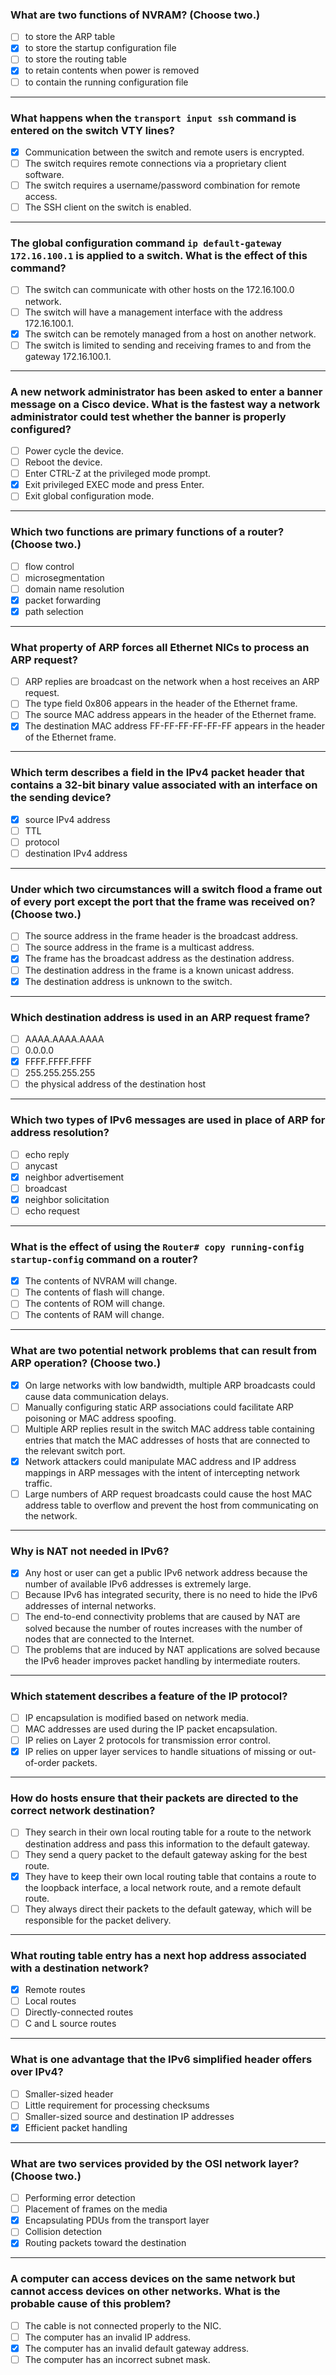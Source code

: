 ### What are two functions of NVRAM? (Choose two.)
- [ ] to store the ARP table
- [x] to store the startup configuration file
- [ ] to store the routing table
- [x] to retain contents when power is removed
- [ ] to contain the running configuration file

---

### What happens when the `transport input ssh` command is entered on the switch VTY lines?
- [x] Communication between the switch and remote users is encrypted.
- [ ] The switch requires remote connections via a proprietary client software.
- [ ] The switch requires a username/password combination for remote access.
- [ ] The SSH client on the switch is enabled.

---

### The global configuration command `ip default-gateway 172.16.100.1` is applied to a switch. What is the effect of this command?
- [ ] The switch can communicate with other hosts on the 172.16.100.0 network.
- [ ] The switch will have a management interface with the address 172.16.100.1.
- [x] The switch can be remotely managed from a host on another network.
- [ ] The switch is limited to sending and receiving frames to and from the gateway 172.16.100.1.

---

### A new network administrator has been asked to enter a banner message on a Cisco device. What is the fastest way a network administrator could test whether the banner is properly configured?
- [ ] Power cycle the device.
- [ ] Reboot the device.
- [ ] Enter CTRL-Z at the privileged mode prompt.
- [x] Exit privileged EXEC mode and press Enter.
- [ ] Exit global configuration mode.

---

### Which two functions are primary functions of a router? (Choose two.)
- [ ] flow control
- [ ] microsegmentation
- [ ] domain name resolution
- [x] packet forwarding
- [x] path selection

---

### What property of ARP forces all Ethernet NICs to process an ARP request?
- [ ] ARP replies are broadcast on the network when a host receives an ARP request.
- [ ] The type field 0x806 appears in the header of the Ethernet frame.
- [ ] The source MAC address appears in the header of the Ethernet frame.
- [x] The destination MAC address FF-FF-FF-FF-FF-FF appears in the header of the Ethernet frame.

---

### Which term describes a field in the IPv4 packet header that contains a 32-bit binary value associated with an interface on the sending device?
- [x] source IPv4 address
- [ ] TTL
- [ ] protocol
- [ ] destination IPv4 address

---

### Under which two circumstances will a switch flood a frame out of every port except the port that the frame was received on? (Choose two.)
- [ ] The source address in the frame header is the broadcast address.
- [ ] The source address in the frame is a multicast address.
- [x] The frame has the broadcast address as the destination address.
- [ ] The destination address in the frame is a known unicast address.
- [x] The destination address is unknown to the switch.

---

### Which destination address is used in an ARP request frame?
- [ ] AAAA.AAAA.AAAA
- [ ] 0.0.0.0
- [x] FFFF.FFFF.FFFF
- [ ] 255.255.255.255
- [ ] the physical address of the destination host

---

### Which two types of IPv6 messages are used in place of ARP for address resolution?
- [ ] echo reply
- [ ] anycast
- [x] neighbor advertisement
- [ ] broadcast
- [x] neighbor solicitation
- [ ] echo request

---

### What is the effect of using the `Router# copy running-config startup-config` command on a router?
- [x] The contents of NVRAM will change.
- [ ] The contents of flash will change.
- [ ] The contents of ROM will change.
- [ ] The contents of RAM will change.

---

### What are two potential network problems that can result from ARP operation? (Choose two.)
- [x] On large networks with low bandwidth, multiple ARP broadcasts could cause data communication delays.
- [ ] Manually configuring static ARP associations could facilitate ARP poisoning or MAC address spoofing.
- [ ] Multiple ARP replies result in the switch MAC address table containing entries that match the MAC addresses of hosts that are connected to the relevant switch port.
- [x] Network attackers could manipulate MAC address and IP address mappings in ARP messages with the intent of intercepting network traffic.
- [ ] Large numbers of ARP request broadcasts could cause the host MAC address table to overflow and prevent the host from communicating on the network.

---

### Why is NAT not needed in IPv6?​
- [x] Any host or user can get a public IPv6 network address because the number of available IPv6 addresses is extremely large.​
- [ ] Because IPv6 has integrated security, there is no need to hide the IPv6 addresses of internal networks.​
- [ ] The end-to-end connectivity problems that are caused by NAT are solved because the number of routes increases with the number of nodes that are connected to the Internet.
- [ ] The problems that are induced by NAT applications are solved because the IPv6 header improves packet handling by intermediate routers.​

---

### Which statement describes a feature of the IP protocol?
- [ ] IP encapsulation is modified based on network media.
- [ ] MAC addresses are used during the IP packet encapsulation.
- [ ] IP relies on Layer 2 protocols for transmission error control.
- [x] IP relies on upper layer services to handle situations of missing or out-of-order packets.

---

### How do hosts ensure that their packets are directed to the correct network destination?
- [ ] They search in their own local routing table for a route to the network destination address and pass this information to the default gateway.
- [ ] They send a query packet to the default gateway asking for the best route.
- [x] They have to keep their own local routing table that contains a route to the loopback interface, a local network route, and a remote default route.​
- [ ] They always direct their packets to the default gateway, which will be responsible for the packet delivery.

---

### What routing table entry has a next hop address associated with a destination network?
- [x] Remote routes
- [ ] Local routes
- [ ] Directly-connected routes
- [ ] C and L source routes

---

### What is one advantage that the IPv6 simplified header offers over IPv4?
- [ ] Smaller-sized header
- [ ] Little requirement for processing checksums
- [ ] Smaller-sized source and destination IP addresses
- [x] Efficient packet handling

---

### What are two services provided by the OSI network layer? (Choose two.)
- [ ] Performing error detection
- [ ] Placement of frames on the media
- [x] Encapsulating PDUs from the transport layer
- [ ] Collision detection
- [x] Routing packets toward the destination

---

### A computer can access devices on the same network but cannot access devices on other networks. What is the probable cause of this problem?
- [ ] The cable is not connected properly to the NIC.
- [ ] The computer has an invalid IP address.
- [x] The computer has an invalid default gateway address.
- [ ] The computer has an incorrect subnet mask.
